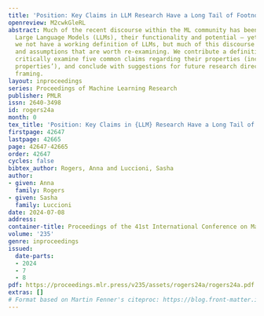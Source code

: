 ```yaml
---
title: 'Position: Key Claims in LLM Research Have a Long Tail of Footnotes'
openreview: M2cwkGleRL
abstract: Much of the recent discourse within the ML community has been centered around
  Large Language Models (LLMs), their functionality and potential – yet not only do
  we not have a working definition of LLMs, but much of this discourse relies on claims
  and assumptions that are worth re-examining. We contribute a definition of LLMs,
  critically examine five common claims regarding their properties (including ’emergent
  properties’), and conclude with suggestions for future research directions and their
  framing.
layout: inproceedings
series: Proceedings of Machine Learning Research
publisher: PMLR
issn: 2640-3498
id: rogers24a
month: 0
tex_title: 'Position: Key Claims in {LLM} Research Have a Long Tail of Footnotes'
firstpage: 42647
lastpage: 42665
page: 42647-42665
order: 42647
cycles: false
bibtex_author: Rogers, Anna and Luccioni, Sasha
author:
- given: Anna
  family: Rogers
- given: Sasha
  family: Luccioni
date: 2024-07-08
address:
container-title: Proceedings of the 41st International Conference on Machine Learning
volume: '235'
genre: inproceedings
issued:
  date-parts:
  - 2024
  - 7
  - 8
pdf: https://proceedings.mlr.press/v235/assets/rogers24a/rogers24a.pdf
extras: []
# Format based on Martin Fenner's citeproc: https://blog.front-matter.io/posts/citeproc-yaml-for-bibliographies/
---
```

